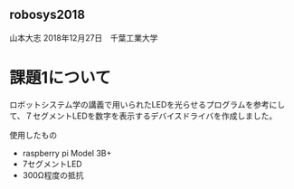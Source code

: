 ## robosys2018

山本大志
2018年12月27日　千葉工業大学

# 課題1について

ロボットシステム学の講義で用いられたLEDを光らせるプログラムを参考にして、７セグメントLEDを数字を表示するデバイスドライバを作成しました。

使用したもの
* raspberry pi Model 3B+
* 7セグメントLED
* 300Ω程度の抵抗
